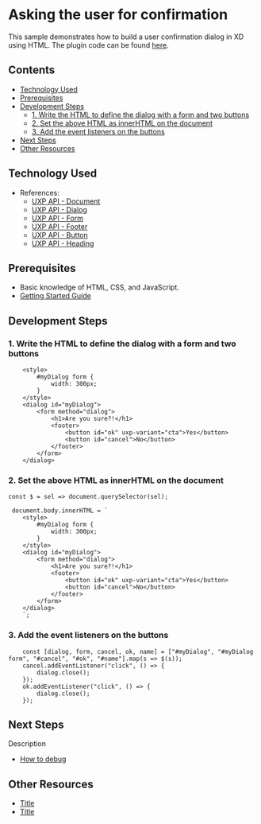 # Asking the user for confirmation

This sample demonstrates how to build a user confirmation dialog in XD using HTML. The plugin code can be found [here](https://github.com/AdobeXD/Plugin-Guides/tree/master/Guides/how-to-ask-user-for-confirmation-guide/how-to-ask-user-for-confirmation).

<!-- Image or GIF if necessary -->
<!--![PLUGINNAME]() -->

<!-- doctoc command config: -->
<!-- $ doctoc ./readme.md --title "## Contents" --entryprefix 1. --gitlab --maxlevel 2 -->

<!-- START doctoc generated TOC please keep comment here to allow auto update -->
<!-- DON'T EDIT THIS SECTION, INSTEAD RE-RUN doctoc TO UPDATE -->
## Contents

- [Technology Used](#technology-used)
- [Prerequisites](#prerequisites)
- [Development Steps](#development-steps)
  - [1. Write the HTML to define the dialog with a form and two buttons](#1-write-the-html-to-define-the-dialog-with-a-form-and-two-buttons)
  - [2. Set the above HTML as innerHTML on the document](#2-set-the-above-html-as-innerhtml-on-the-document)
  - [3. Add the event listeners on the buttons](#3-add-the-event-listeners-on-the-buttons)
- [Next Steps](#next-steps)
- [Other Resources](#other-resources)

<!-- END doctoc generated TOC please keep comment here to allow auto update -->

## Technology Used
- References: 
	- [UXP API - Document](https://adobe-xd.gitbook.io/plugin-api-reference/uxp-api-reference/dom5-apis/classes/document)
	- [UXP API - Dialog](https://adobe-xd.gitbook.io/plugin-api-reference/uxp-api-reference/dom5-apis/html-elements/htmldialogelement)
	- [UXP API - Form](https://adobe-xd.gitbook.io/plugin-api-reference/uxp-api-reference/dom5-apis/html-elements/htmlhtmlelement)
	- [UXP API - Footer](https://adobe-xd.gitbook.io/plugin-api-reference/uxp-api-reference/dom5-apis/html-elements/htmlhtmlelement)
	- [UXP API - Button](https://adobe-xd.gitbook.io/plugin-api-reference/uxp-api-reference/dom5-apis/html-elements/htmlbuttonelement)	
	- [UXP API - Heading](https://adobe-xd.gitbook.io/plugin-api-reference/uxp-api-reference/dom5-apis/html-elements/htmlhtmlelement)

## Prerequisites
- Basic knowledge of HTML, CSS, and JavaScript.
- [Getting Started Guide](../getting-started-guide)

## Development Steps

### 1. Write the HTML to define the dialog with a form and two buttons
```
    <style>
        #myDialog form {
            width: 300px;
        }
    </style>
    <dialog id="myDialog">
        <form method="dialog">
            <h1>Are you sure?!</h1>
            <footer>
                <button id="ok" uxp-variant="cta">Yes</button>
                <button id="cancel">No</button>
            </footer>
        </form>
    </dialog>
```

### 2. Set the above HTML as innerHTML on the document
```
const $ = sel => document.querySelector(sel);

 document.body.innerHTML = `
    <style>
        #myDialog form {
            width: 300px;
        }
    </style>
    <dialog id="myDialog">
        <form method="dialog">
            <h1>Are you sure?!</h1>
            <footer>
                <button id="ok" uxp-variant="cta">Yes</button>
                <button id="cancel">No</button>
            </footer>
        </form>
    </dialog>
    `;
```

### 3. Add the event listeners on the buttons
```
    const [dialog, form, cancel, ok, name] = ["#myDialog", "#myDialog form", "#cancel", "#ok", "#name"].map(s => $(s));
    cancel.addEventListener("click", () => {
        dialog.close();
    });
    ok.addEventListener("click", () => {
        dialog.close();
    });
```

## Next Steps

Description

- [How to debug](how-to-debug)

## Other Resources
- [Title](link)
- [Title](link)
